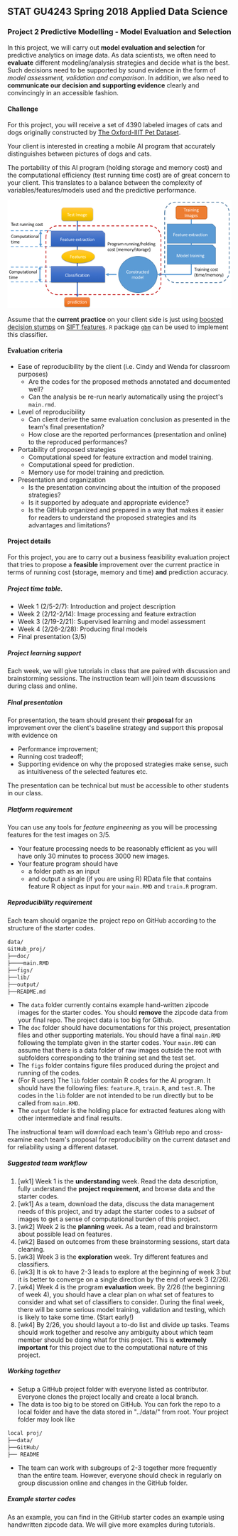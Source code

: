 ## STAT GU4243 Spring 2018 Applied Data Science
### Project 2 Predictive Modelling - Model Evaluation and Selection

In this project, we will carry out **model evaluation and selection** for predictive analytics on image data. As data scientists, we often need to **evaluate** different modeling/analysis strategies and decide what is the best. Such decisions need to be supported by sound evidence in the form of *model assessment, validation and comparison*. In addition, we also need to **communicate our decision and supporting evidence** clearly and convincingly in an accessible fashion.

#### Challenge
For this project, you will receive a set of 4390 labeled images of cats and dogs originally constructed by [The Oxford-IIIT Pet Dataset](http://www.robots.ox.ac.uk/%7Evgg/data/pets/). 

Your client is interested in creating a mobile AI program that accurately distinguishes between pictures of dogs and cats. 

The portability of this AI program (holding storage and memory cost) and the computational efficiency (test running time cost) are of great concern to your client. This translates to a balance between the complexity of variables/features/models used and the predictive performance. 

![image](../figs/predictiveprogram.png)

Assume that the **current practice** on your client side is just using [boosted](https://en.wikipedia.org/wiki/Boosting_(machine_learning)) [decision stumps](https://en.wikipedia.org/wiki/Decision_stump) on [SIFT features](https://en.wikipedia.org/wiki/Scale-invariant_feature_transform). `R` package [`gbm`](https://cran.r-project.org/package=gbm) can be used to implement this classifier. 

#### Evaluation criteria 
- Ease of reproducibility by the client (i.e. Cindy and Wenda for classroom purposes)
	* Are the codes for the proposed methods annotated and documented well?
	* Can the analysis be re-run nearly automatically using the project's `main.rmd`.
- Level of reproducibility
	* Can client derive the same evaluation conclusion as presented in the team's final presentation?
	* How close are the reported performances (presentation and online) to the reproduced performances?
- Portability of proposed strategies
	* Computational speed for feature extraction and model training.
	* Computational speed for prediction.
	* Memory use for model training and prediction.
- Presentation and organization
	* Is the presentation convincing about the intuition of the proposed strategies?
	* Is it supported by adequate and appropriate evidence?
	* Is the GitHub organized and prepared in a way that makes it easier for readers to understand the proposed strategies and its advantages and limitations?

#### Project details

For this project, you are to carry out a business feasibility evaluation project that tries to propose a **feasible** improvement over the current practice in terms of running cost (storage, memory and time) **and** prediction accuracy. 

##### Project time table.

- Week 1 (2/5-2/7): Introduction and project description
- Week 2 (2/12-2/14): Image processing and feature extraction
- Week 3 (2/19-2/21): Supervised learning and model assessment
- Week 4 (2/26-2/28): Producing final models
- Final presentation (3/5)

##### Project learning support 

Each week, we will give tutorials in class that are paired with discussion and brainstorming sessions. The instruction team will join team discussions during class and online. 



##### Final presentation
For presentation, the team should present their **proposal** for an improvement over the client's baseline strategy and support this proposal with evidence on 

- Performance improvement;
- Running cost tradeoff;
- Supporting evidence on why the proposed strategies make sense, such as intuitiveness of the selected features etc.

The presentation can be technical but must be accessible to other students in our class. 

##### Platform requirement

You can use any tools for *feature engineering* as you will be processing features for the test images on 3/5.
 
+ Your feature processing needs to be reasonably efficient as you will have only 30 minutes to process 3000 new images. 
+ Your feature program should have 
	+ a folder path as an input 
	+ and output a single (if you are using R) RData file that contains feature R object as input for your `main.RMD` and `train.R` program.

##### Reproducibility requirement

Each team should organize the project repo on GitHub according to the structure of the starter codes. 

```
data/
GitHub_proj/
├──doc/
├────main.RMD
├──figs/
├──lib/
├──output/
├──README.md
```
- The `data` folder currently contains example hand-written zipcode images for the starter codes. You should **remove** the zipcode data from your final repo.  The project data is too big for Github.
- The `doc` folder should have documentations for this project, presentation files and other supporting materials. You should have a final `main.RMD` following the template given in the starter codes. Your `main.RMD` can assume that there is a data folder of raw images outside the root with subfolders corresponding to the training set and the test set. 
- The `figs` folder contains figure files produced during the project and running of the codes. 
- (For R users) The `lib` folder contain R codes for the AI program. It should have the following files: `feature.R`, `train.R`, and `test.R`. The codes in the `lib` folder are not intended to be run directly but to be called from `main.RMD`. 
- The `output` folder is the holding place for extracted features along with other intermediate and final results.

The instructional team will download each team's GitHub repo and cross-examine each team's proposal for reproducibility on the current dataset and for reliability using a different dataset.

##### Suggested team workflow
1. [wk1] Week 1 is the **understanding** week. Read the data description, fully understand the **project requirement**, and browse data and the starter codes. 
2. [wk1] As a team, download the data, discuss the data management needs of this project, and try adapt the starter codes to a *subset* of images to get a sense of computational burden of this project. 
3. [wk2] Week 2 is the **planning** week.  As a team, read and brainstorm about possible lead on features. 
4. [wk2] Based on outcomes from these brainstorming sessions, start data cleaning.
5. [wk3] Week 3 is the **exploration** week. Try different features and classifiers.
6. [wk3] It is ok to have 2-3 leads to explore at the beginning of week 3 but it is better to converge on a single direction by the end of week 3 (2/26). 
7. [wk4] Week 4 is the program **evaluation** week. By 2/26 (the beginning of week 4), you should have a clear plan on what set of features to consider and what set of classifiers to consider. During the final week, there will be some serious model training, validation and testing, which is likely to take some time. (Start early!)
8. [wk4] By 2/26, you should layout a to-do list and divide up tasks. Teams should work together and resolve any ambiguity about which team member should be doing what for this project. This is **extremely important** for this project due to the computational nature of this project. 

##### Working together
- Setup a GitHub project folder with everyone listed as contributor. Everyone clones the project locally and create a local branch. 
- The data is too big to be stored on GitHub. You can fork the repo to a local folder and have the data stored in "../data/" from root. Your project folder may look like

```
local proj/
├──data/
├──GitHub/
├── README
```
- The team can work with subgroups of 2-3 together more frequently than the entire team. However, everyone should check in regularly on group discussion online and changes in the GitHub folder.  

##### Example starter codes

As an example, you can find in the GitHub starter codes an example using handwritten zipcode data. We will give more examples during tutorials. 

